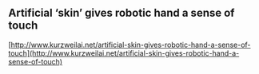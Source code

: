 ## Artificial ‘skin’ gives robotic hand a sense of touch
  
  [http://www.kurzweilai.net/artificial-skin-gives-robotic-hand-a-sense-of-touch](http://www.kurzweilai.net/artificial-skin-gives-robotic-hand-a-sense-of-touch)
